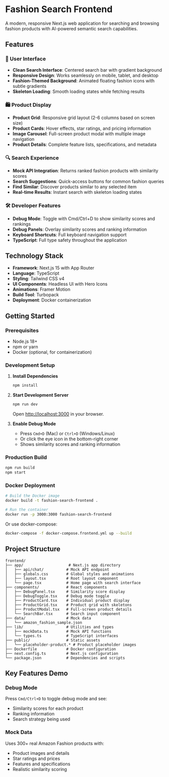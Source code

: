 # Fashion Search Frontend

A modern, responsive Next.js web application for searching and browsing fashion products with AI-powered semantic search capabilities.

## Features

### 🎨 User Interface
- **Clean Search Interface**: Centered search bar with gradient background
- **Responsive Design**: Works seamlessly on mobile, tablet, and desktop
- **Fashion-Themed Background**: Animated floating fashion icons with subtle gradients
- **Skeleton Loading**: Smooth loading states while fetching results

### 🛍️ Product Display
- **Product Grid**: Responsive grid layout (2-6 columns based on screen size)
- **Product Cards**: Hover effects, star ratings, and pricing information
- **Image Carousel**: Full-screen product modal with multiple image navigation
- **Product Details**: Complete feature lists, specifications, and metadata

### 🔍 Search Experience
- **Mock API Integration**: Returns ranked fashion products with similarity scores
- **Search Suggestions**: Quick-access buttons for common fashion queries
- **Find Similar**: Discover products similar to any selected item
- **Real-time Results**: Instant search with skeleton loading states

### 🛠️ Developer Features
- **Debug Mode**: Toggle with Cmd/Ctrl+D to show similarity scores and rankings
- **Debug Panels**: Overlay similarity scores and ranking information
- **Keyboard Shortcuts**: Full keyboard navigation support
- **TypeScript**: Full type safety throughout the application

## Technology Stack

- **Framework**: Next.js 15 with App Router
- **Language**: TypeScript
- **Styling**: Tailwind CSS v4
- **UI Components**: Headless UI with Hero Icons
- **Animations**: Framer Motion
- **Build Tool**: Turbopack
- **Deployment**: Docker containerization

## Getting Started

### Prerequisites
- Node.js 18+ 
- npm or yarn
- Docker (optional, for containerization)

### Development Setup

1. **Install Dependencies**
   ```bash
   npm install
   ```

2. **Start Development Server**
   ```bash
   npm run dev
   ```
   
   Open [http://localhost:3000](http://localhost:3000) in your browser.

3. **Enable Debug Mode**
   - Press `Cmd+D` (Mac) or `Ctrl+D` (Windows/Linux)
   - Or click the eye icon in the bottom-right corner
   - Shows similarity scores and ranking information

### Production Build

```bash
npm run build
npm start
```

### Docker Deployment

```bash
# Build the Docker image
docker build -t fashion-search-frontend .

# Run the container
docker run -p 3000:3000 fashion-search-frontend
```

Or use docker-compose:
```bash
docker-compose -f docker-compose.frontend.yml up --build
```

## Project Structure

```
frontend/
├── app/                    # Next.js app directory
│   ├── api/chat/          # Mock API endpoint
│   ├── globals.css        # Global styles and animations
│   ├── layout.tsx         # Root layout component
│   └── page.tsx           # Home page with search interface
├── components/            # React components
│   ├── DebugPanel.tsx     # Similarity score display
│   ├── DebugToggle.tsx    # Debug mode toggle
│   ├── ProductCard.tsx    # Individual product display
│   ├── ProductGrid.tsx    # Product grid with skeletons
│   ├── ProductModal.tsx   # Full-screen product details
│   └── SearchBar.tsx      # Search input component
├── data/                  # Mock data
│   └── amazon_fashion_sample.json
├── lib/                   # Utilities and types
│   ├── mockData.ts        # Mock API functions
│   └── types.ts           # TypeScript interfaces
├── public/                # Static assets
│   └── placeholder-product.* # Product placeholder images
├── Dockerfile             # Docker configuration
├── next.config.ts         # Next.js configuration
└── package.json           # Dependencies and scripts
```

## Key Features Demo

### Debug Mode
Press `Cmd/Ctrl+D` to toggle debug mode and see:
- Similarity scores for each product
- Ranking information
- Search strategy being used

### Mock Data
Uses 300+ real Amazon Fashion products with:
- Product images and details
- Star ratings and prices
- Features and specifications
- Realistic similarity scoring
